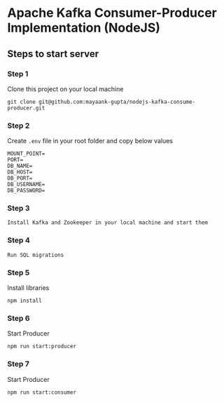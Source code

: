 # Apache Kafka Consumer-Producer Implementation (NodeJS)
## Steps to start server

### Step 1

Clone this project on your local machine

```
git clone git@github.com:mayaank-gupta/nodejs-kafka-consume-producer.git
```

### Step 2
Create `.env` file in your root folder and copy below values

```
MOUNT_POINT=
PORT=
DB_NAME=
DB_HOST=
DB_PORT=
DB_USERNAME=
DB_PASSWORD=
```

### Step 3

```
Install Kafka and Zookeeper in your local machine and start them
```

### Step 4 

```
Run SQL migrations
```
### Step 5

Install libraries

```
npm install
```

### Step 6

Start Producer

```
npm run start:producer
```

### Step 7

Start Producer

```
npm run start:consumer
```